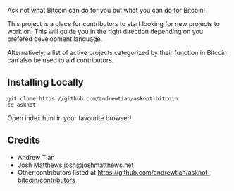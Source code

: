 Ask not what Bitcoin can do for you but what you can do for Bitcoin!

This project is a place for contributors to start looking for new projects to work on. This will guide you in the right direction depending on you prefered development language.

Alternatively, a list of active projects categorized by their function in Bitcoin can also be used to aid contributors.

## Installing Locally
	git clone https://github.com/andrewtian/asknot-bitcoin
	cd asknot
Open index.html in your favourite browser!

## Credits

- Andrew Tian
- Josh Matthews <josh@joshmatthews.net>
- Other contributors listed at https://github.com/andrewtian/asknot-bitcoin/contributors
